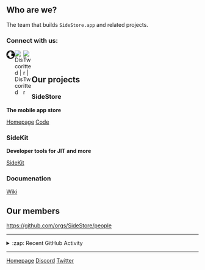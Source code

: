 <!-- 
Docs: How to use GitHub README and actions to auto-generate embedded content.
https://github.com/anuraghazra/github-readme-stats
https://www.youtube.com/watch?v=n6d4KHSKqGk
https://github.com/rahuldkjain/github-profile-readme-generator
 -->

## Who are we?

The team that builds `SideStore.app` and related projects.

### Connect with us:

<!--
[![Website](https://img.shields.io/website?label=sidestore.io&style=for-the-badge&url=https://sidestore.io)](https://sidestore.io)
[![Twitter Follow](https://img.shields.io/twitter/follow/sidestore_io?color=1DA1F2&logo=twitter&style=for-the-badge)](https://twitter.com/intent/follow?original_referer=https%3A%2F%2Fgithub.com%2Fsidestore&screen_name=sidestore)
[![GitHub Followers](https://img.shields.io/github/followers/sidestore?style=for-the-badge)]()
[![GitHub Sponsors](https://img.shields.io/github/sponsors/sidestore?style=for-the-badge
)]() 
-->

[<img align="left" alt="sidestore.io" width="22px" src="https://raw.githubusercontent.com/iconic/open-iconic/master/svg/globe.svg" />][website]
[<img align="left" alt="Discord | Discord" width="22px" src="https://cdn.jsdelivr.net/npm/simple-icons@v3/icons/discord.svg" />][discord]
[<img align="left" alt="Twitter | Twitter" width="22px" src="https://cdn.jsdelivr.net/npm/simple-icons@v3/icons/twitter.svg" />][twitter]

<br />
<br />

## Our projects

### SideStore

__The mobile app store__

[Homepage][website]
[Code][git.sidestore]

### SideKit

__Developer tools for JIT and more__

[SideKit][git.sidekit]

### Documenation

[Wiki][wiki]

## Our members

https://github.com/orgs/SideStore/people

---

<details>
  <summary>:zap: Recent GitHub Activity</summary>

<!--START_SECTION:activity-->
1. 🗣 Commented on [#233](https://github.com/SideStore/SideStore/issues/233) in [SideStore/SideStore](https://github.com/SideStore/SideStore)
2. 🗣 Commented on [#233](https://github.com/SideStore/SideStore/issues/233) in [SideStore/SideStore](https://github.com/SideStore/SideStore)
3. 🗣 Commented on [#255](https://github.com/SideStore/SideStore/issues/255) in [SideStore/SideStore](https://github.com/SideStore/SideStore)
4. 🗣 Commented on [#233](https://github.com/SideStore/SideStore/issues/233) in [SideStore/SideStore](https://github.com/SideStore/SideStore)
5. 🗣 Commented on [#255](https://github.com/SideStore/SideStore/issues/255) in [SideStore/SideStore](https://github.com/SideStore/SideStore)
6. 🗣 Commented on [#18](https://github.com/SideStore/sidestore.github.io/issues/18) in [SideStore/sidestore.github.io](https://github.com/SideStore/sidestore.github.io)
7. 💪 Opened PR [#3](https://github.com/SideStore/SideStore-Docs/pull/3) in [SideStore/SideStore-Docs](https://github.com/SideStore/SideStore-Docs)
8. 🗣 Commented on [#255](https://github.com/SideStore/SideStore/issues/255) in [SideStore/SideStore](https://github.com/SideStore/SideStore)
9. ❗️ Opened issue [#255](https://github.com/SideStore/SideStore/issues/255) in [SideStore/SideStore](https://github.com/SideStore/SideStore)
10. 🗣 Commented on [#2](https://github.com/SideStore/SideStore-Docs/issues/2) in [SideStore/SideStore-Docs](https://github.com/SideStore/SideStore-Docs)
11. 🗣 Commented on [#2](https://github.com/SideStore/SideStore-Docs/issues/2) in [SideStore/SideStore-Docs](https://github.com/SideStore/SideStore-Docs)
12. 💪 Opened PR [#2](https://github.com/SideStore/SideStore-Docs/pull/2) in [SideStore/SideStore-Docs](https://github.com/SideStore/SideStore-Docs)
13. 🗣 Commented on [#18](https://github.com/SideStore/sidestore.github.io/issues/18) in [SideStore/sidestore.github.io](https://github.com/SideStore/sidestore.github.io)
14. 💪 Opened PR [#18](https://github.com/SideStore/sidestore.github.io/pull/18) in [SideStore/sidestore.github.io](https://github.com/SideStore/sidestore.github.io)
15. 🗣 Commented on [#254](https://github.com/SideStore/SideStore/issues/254) in [SideStore/SideStore](https://github.com/SideStore/SideStore)
16. 🗣 Commented on [#253](https://github.com/SideStore/SideStore/issues/253) in [SideStore/SideStore](https://github.com/SideStore/SideStore)
17. 🗣 Commented on [#253](https://github.com/SideStore/SideStore/issues/253) in [SideStore/SideStore](https://github.com/SideStore/SideStore)
18. ❗️ Opened issue [#254](https://github.com/SideStore/SideStore/issues/254) in [SideStore/SideStore](https://github.com/SideStore/SideStore)
19. 💪 Opened PR [#253](https://github.com/SideStore/SideStore/pull/253) in [SideStore/SideStore](https://github.com/SideStore/SideStore)
20. ❗️ Closed issue [#251](https://github.com/SideStore/SideStore/issues/251) in [SideStore/SideStore](https://github.com/SideStore/SideStore)
<!--END_SECTION:activity-->

</details>

---

[Homepage][patreon] [Discord][discord] [Twitter][twitter]

<!--
- [Patreon][patreon]
- [OpenCollective][opencollective]
- [YouTube][youtube]
-->

[website]: https://sidestore.io
[wiki]: https://wiki.sidestore.io
[twitter]: https://twitter.com/sidestore_io
[discord]: https://discord.gg/CacsuuzsBq
[youtube]: https://youtube.com/TODO
[patreon]: https://www.patreon.com/SideStore
[opencollective]: https://opencollective.com/TODO
[git.sidestore]: https://github.com/SideStore/SideStore/
[git.sidekit]: https://github.com/SideStore/SideKit

